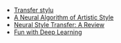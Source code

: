 * [Transfer stylu](https://harishnarayanan.org/writing/artistic-style-transfer/)
* [A Neural Algorithm of Artistic Style](https://arxiv.org/pdf/1508.06576.pdf)
* [Neural Style Transfer: A Review](https://arxiv.org/pdf/1705.04058.pdf)
* [Fun with Deep Learning](https://handong1587.github.io/deep_learning/2015/10/09/fun-with-deep-learning.html)
